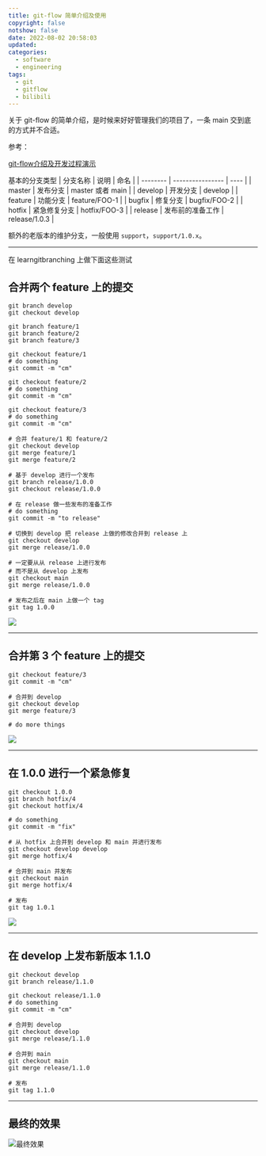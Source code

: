 ```yaml
---
title: git-flow 简单介绍及使用
copyright: false
notshow: false
date: 2022-08-02 20:58:03
updated:
categories:
  - software
  - engineering
tags:
  - git
  - gitflow
  - bilibili
---
```


关于 git-flow 的简单介绍，是时候来好好管理我们的项目了，一条 main 交到底的方式并不合适。

参考：

[git-flow介绍及开发过程演示](https://www.bilibili.com/video/BV1W3411C72K?share_source=copy_web&vd_source=9f384d4584d09b2753c054baff8d4c9e)

基本的分支类型
| 分支名称  | 说明             | 命名 |
| -------- | ---------------- | ---- |
| master   | 发布分支         |  master 或者 main    |
| develop  | 开发分支         |   develop   |
| feature  | 功能分支         |  feature/FOO-1    |
| bugfix   | 修复分支         |  bugfix/FOO-2    |
| hotfix   | 紧急修复分支     |   hotfix/FOO-3    |
| release  | 发布前的准备工作 |   release/1.0.3   |

额外的老版本的维护分支，一般使用 `support`，`support/1.0.x`。

<!-- more -->

---

在 learngitbranching 上做下面这些测试

## 合并两个 feature 上的提交

```shell
git branch develop
git checkout develop

git branch feature/1
git branch feature/2
git branch feature/3

git checkout feature/1
# do something
git commit -m "cm"

git checkout feature/2
# do something
git commit -m "cm"

git checkout feature/3
# do something
git commit -m "cm"

# 合并 feature/1 和 feature/2
git checkout develop
git merge feature/1
git merge feature/2

# 基于 develop 进行一个发布
git branch release/1.0.0
git checkout release/1.0.0

# 在 release 做一些发布的准备工作
# do something
git commit -m "to release"

# 切换到 develop 把 release 上做的修改合并到 release 上
git checkout develop
git merge release/1.0.0

# 一定要从从 release 上进行发布
# 而不是从 develop 上发布
git checkout main
git merge release/1.0.0

# 发布之后在 main 上做一个 tag
git tag 1.0.0
```

![](2022-08-02-git-flow-basic/279f84ead6cd4b7e3851973077a9ff9bae8b2ac8.png)

---

## 合并第 3 个 feature 上的提交

```shell
git checkout feature/3
git commit -m "cm"

# 合并到 develop
git checkout develop
git merge feature/3

# do more things
```

![](2022-08-02-git-flow-basic/1ce6172fe4d3436b2fb95087cb9f36a02c715c41.png)

---

## 在 1.0.0 进行一个紧急修复

```shell
git checkout 1.0.0
git branch hotfix/4
git checkout hotfix/4

# do something
git commit -m "fix"

# 从 hotfix 上合并到 develop 和 main 并进行发布
git checkout develop develop
git merge hotfix/4

# 合并到 main 并发布
git checkout main
git merge hotfix/4

# 发布
git tag 1.0.1
```

![](2022-08-02-git-flow-basic/0164772a0a7b70fda86bc30ff4e268c21d3042a7.png)

---

## 在 develop 上发布新版本 1.1.0

```shell
git checkout develop
git branch release/1.1.0

git checkout release/1.1.0
# do something
git commit -m "cm"

# 合并到 develop
git checkout develop
git merge release/1.1.0

# 合并到 main
git checkout main
git merge release/1.1.0

# 发布
git tag 1.1.0
```

---

## 最终的效果

![最终效果](2022-08-02-git-flow-basic/b846e8e3a8872d5050dbafdf6ae6acb2ca7a52af.png)
